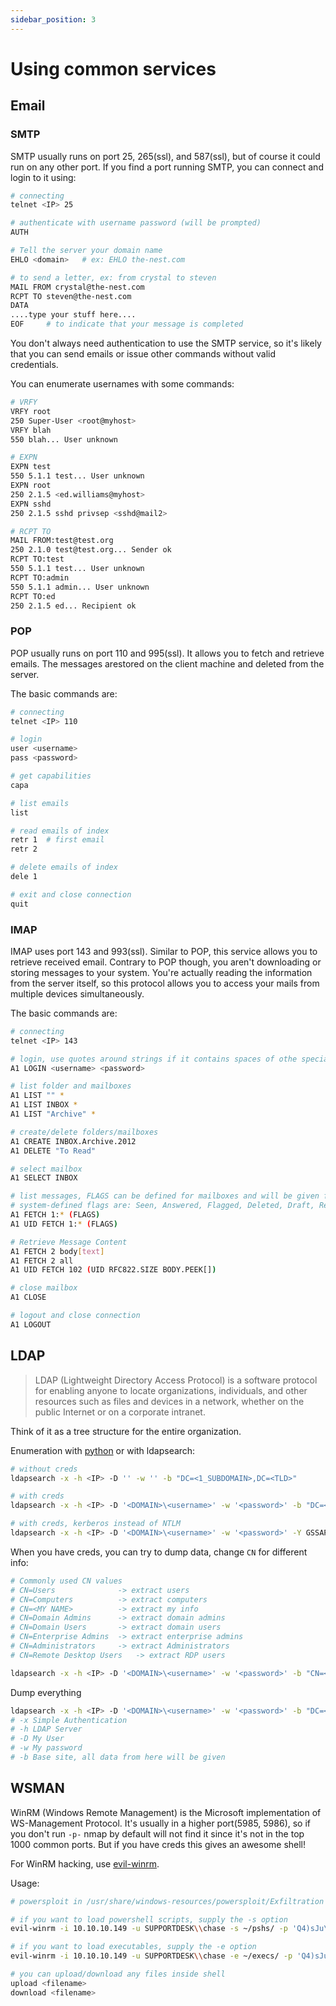 ```yaml
---
sidebar_position: 3
---
```


# Using common services

## Email

### SMTP

SMTP usually runs on port 25, 265(ssl), and 587(ssl), but of course it could run on any other port. If you find a port running SMTP, you can connect and login to it using:

```bash
# connecting
telnet <IP> 25

# authenticate with username password (will be prompted)
AUTH

# Tell the server your domain name
EHLO <domain>   # ex: EHLO the-nest.com

# to send a letter, ex: from crystal to steven
MAIL FROM crystal@the-nest.com
RCPT TO steven@the-nest.com
DATA
....type your stuff here....
EOF     # to indicate that your message is completed
```

You don't always need authentication to use the SMTP service, so it's likely that you can send emails or issue other commands without valid credentials.

You can enumerate usernames with some commands:

```bash
# VRFY
VRFY root
250 Super-User <root@myhost>
VRFY blah
550 blah... User unknown

# EXPN
EXPN test
550 5.1.1 test... User unknown
EXPN root
250 2.1.5 <ed.williams@myhost>
EXPN sshd
250 2.1.5 sshd privsep <sshd@mail2>

# RCPT TO
MAIL FROM:test@test.org
250 2.1.0 test@test.org... Sender ok
RCPT TO:test
550 5.1.1 test... User unknown
RCPT TO:admin
550 5.1.1 admin... User unknown
RCPT TO:ed
250 2.1.5 ed... Recipient ok
```

### POP

POP usually runs on port 110 and 995(ssl). It allows you to fetch and retrieve emails. The messages arestored on the client machine and deleted from the server. 

The basic commands are:

```bash
# connecting
telnet <IP> 110

# login
user <username>
pass <password>

# get capabilities
capa

# list emails
list

# read emails of index
retr 1  # first email
retr 2

# delete emails of index
dele 1

# exit and close connection
quit
```

### IMAP

IMAP uses port 143 and 993(ssl). Similar to POP, this service allows you to retrieve received email. Contrary to POP though, you aren't downloading or storing messages to your system. You're actually reading the information from the server itself, so this protocol allows you to access your mails from multiple devices simultaneously.

The basic commands are:

```bash
# connecting
telnet <IP> 143

# login, use quotes around strings if it contains spaces of othe special chars
A1 LOGIN <username> <password>

# list folder and mailboxes
A1 LIST "" *
A1 LIST INBOX *
A1 LIST "Archive" *

# create/delete folders/mailboxes
A1 CREATE INBOX.Archive.2012
A1 DELETE "To Read"

# select mailbox
A1 SELECT INBOX

# list messages, FLAGS can be defined for mailboxes and will be given from SELECT command
# system-defined flags are: Seen, Answered, Flagged, Deleted, Draft, Recent
A1 FETCH 1:* (FLAGS)
A1 UID FETCH 1:* (FLAGS)

# Retrieve Message Content
A1 FETCH 2 body[text]
A1 FETCH 2 all
A1 UID FETCH 102 (UID RFC822.SIZE BODY.PEEK[])

# close mailbox
A1 CLOSE

# logout and close connection
A1 LOGOUT
```

## LDAP

> LDAP (Lightweight Directory Access Protocol) is a software protocol for enabling anyone to locate organizations, individuals, and other resources such as files and devices in a network, whether on the public Internet or on a corporate intranet.

Think of it as a tree structure for the entire organization.

Enumeration with [python](https://book.hacktricks.xyz/pentesting/pentesting-ldap#basic-enumeration) or with ldapsearch:

```bash
# without creds
ldapsearch -x -h <IP> -D '' -w '' -b "DC=<1_SUBDOMAIN>,DC=<TLD>"

# with creds
ldapsearch -x -h <IP> -D '<DOMAIN>\<username>' -w '<password>' -b "DC=<1_SUBDOMAIN>,DC=<TLD>"

# with creds, kerberos instead of NTLM
ldapsearch -x -h <IP> -D '<DOMAIN>\<username>' -w '<password>' -Y GSSAPI -b "DC=<1_SUBDOMAIN>,DC=<TLD>"

```
When you have creds, you can try to dump data, change `CN` for different info:
```bash
# Commonly used CN values
# CN=Users              -> extract users
# CN=Computers          -> extract computers
# CN=<MY NAME>          -> extract my info
# CN=Domain Admins      -> extract domain admins
# CN=Domain Users       -> extract domain users
# CN=Enterprise Admins  -> extract enterprise admins
# CN=Administrators     -> extract Administrators
# CN=Remote Desktop Users   -> extract RDP users

ldapsearch -x -h <IP> -D '<DOMAIN>\<username>' -w '<password>' -b "CN=<CN>,DC=<1_SUBDOMAIN>,DC=<TLD>"
```

Dump everything
```bash
ldapsearch -x -h <IP> -D '<DOMAIN>\<username>' -w '<password>' -b "DC=<1_SUBDOMAIN>,DC=<TLD>"
# -x Simple Authentication
# -h LDAP Server
# -D My User
# -w My password
# -b Base site, all data from here will be given
```

## WSMAN

WinRM (Windows Remote Management) is the Microsoft implementation of WS-Management Protocol. It's usually in a higher port(5985, 5986), so if you don't run `-p-` nmap by default will not find it since it's not in the top 1000 common ports. But if you have creds this gives an awesome shell!

For WinRM hacking, use [evil-winrm](https://github.com/Hackplayers/evil-winrm).

Usage:
```bash
# powersploit in /usr/share/windows-resources/powersploit/Exfiltration

# if you want to load powershell scripts, supply the -s option
evil-winrm -i 10.10.10.149 -u SUPPORTDESK\\chase -s ~/pshs/ -p 'Q4)sJu\Y8qz*A3?d'

# if you want to load executables, supply the -e option
evil-winrm -i 10.10.10.149 -u SUPPORTDESK\\chase -e ~/execs/ -p 'Q4)sJu\Y8qz*A3?d'

# you can upload/download any files inside shell
upload <filename>
download <filename>
```